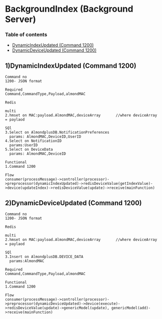 # BackgroundIndex (Background Server)
### Table of contents
- [DynamicIndexUpdated (Command 1200)](#1200a)
- [DynamicDeviceUpdated (Command 1200)](#1200b)

<a name="1200a"></a>
## 1)DynamicIndexUpdated (Command 1200)
    Command no 
    1200- JSON format
 
    Required 
    Command,CommandType,Payload,almondMAC
   
    Redis

    multi
    2.hmset on MAC:payload.AlmondMAC,deviceArray       //where deviceArray = paylaod

    SQl
    3.Select on AlmondplusDB.NotificationPreferences
      params: AlmondMAC,DeviceID,UserID
    4.Select on NotificationID
      params:UserID
    5.Select on DeviceData
      params: AlmondMAC,DeviceID

    Functional
    1.Command 1200

    Flow
    consumer(processMessage)->controller(processor)->preprocessor(dynamicIndexUpdated)->redisDeviceValue(getIndexValue)->device(updateIndex)->redisDeviceValue(update)->receive(mainFunction)

<a name="1200b"></a>
## 2)DynamicDeviceUpdated (Command 1200)
    Command no 
    1200- JSON format
 
    Redis

    multi
    2.hmset on MAC:payload.AlmondMAC,deviceArray       //where deviceArray = paylaod

    SQl
    3.Insert on AlmondplusDB.DEVICE_DATA
      params:AlmondMAC

    Required 
    Command,CommandType,Payload,almondMAC

    Functional
    1.Command 1200
    
    Flow
    consumer(processMessage)->controller(processor)->preprocessor(dynamicDeviceUpdated)->device(execute)->redisDeviceValue(update)->genericModel(update), genericModel(add)->receive(mainFunction)








